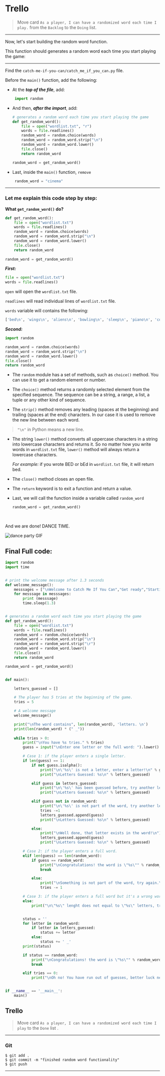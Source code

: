 ﻿# Trello
> Move card  `As a player, I can have a randomized word each time I play.`  from the  `Backlog`  to the  `Doing`  list.

----------

Now, let's start building the random word function.

This function should generates a random word each time you start playing the game:


---
Find the `catch-me-if-you-can/catch_me_if_you_can.py` file. 

Before the `main()` function, add the following:

- At the ***top of the file***, add:
   ```python
    import random
   ```

- And then, ***after the import***,  add:

	```python
	# generates a random word each time you start playing the game
	def get_random_word():
	    file = open("wordlist.txt", "r")
	    words = file.readlines() 
	    random_word = random.choice(words)
	    random_word = random_word.strip("\n")
	    random_word = random_word.lower()
	    file.close()
	    return random_word

	random_word = get_random_word()

	```
- Last, inside the `main()` function, `remove`

  ```python 
   random_word = "cinema"
   ```




----

### Let me explain this code step by step:

**What `get_random_word()` do?** 

```python
def get_random_word():
    file = open("wordlist.txt")
    words = file.readlines() 
    random_word = random.choice(words)
    random_word = random_word.strip("\n")
    random_word = random_word.lower()
    file.close()
    return random_word
    
random_word = get_random_word()
```

  
  ***First:***

```python
file = open("wordlist.txt")
words = file.readlines()
```


`open` will open the `wordlist.txt` file.

 `readlines` will read individual lines of `wordlist.txt` file.

`words` variable will contains the following:

```python
['bed\n', 'wings\n', 'aliens\n', 'bowling\n', 'sleep\n', 'piano\n', 'commercial\n', 'dream\n', 'environment\n', 'magazine\n', 'cinema\n', 'bed\n', 'language']
```


***Second:***
    
```python
import random
```
```python
random_word = random.choice(words)
random_word = random_word.strip("\n")
random_word = random_word.lower()
file.close()
return random_word
```


 - The  `random`  module has a set of methods, such as `choice()`  method. You can use it to get a random element or number.
 
 - The  `choice()`  method returns a randomly selected element from the specified sequence. The sequence can be a string, a range, a list, a tuple or any other kind of sequence.
 - The `strip()` method removes any leading (spaces at the beginning) and trailing (spaces at the end) characters. In our case it is used to remove the new line between each word.

> `"\n"` in Python means a new line.
> 
 - The string `lower()` method converts all uppercase characters in a string into lowercase characters and returns it. So no matter how you write words in `wordlist.txt` file, `lower()` method will always return a lowercase characters. 
 
   *For example:* if you wrote BED or bEd in `wordlist.txt` file, it will return bed. 
   
  
   
 - The `close()` method closes an open file.
 - The `return` keyword is to exit a function and return a value.
 - Last, we will call the function inside a variable called `random_word` 
   ```python
   random_word = get_random_word()
    ```

   
<br>


And we are done! DANCE TIME.

![dance party GIF](https://media3.giphy.com/media/zQLjk9d31jlMQ/200.webp?cid=ecf05e472c14286551df905fbe28db803386d8d62547a372&rid=200.webp)


## Final Full code:

```python
import random
import time


# print the welcome message after 1.3 seconds
def welcome_message():
    messsages = ["\nWelcome to Catch Me If You Can","Get ready","Starting the game...","Selecting a word..."]
    for messsage in messsages:
        print (messsage)
        time.sleep(1.3)


# generates a random word each time you start playing the game
def get_random_word():
    file = open("wordlist.txt")
    words = file.readlines() 
    random_word = random.choice(words)
    random_word = random_word.strip("\n")
    random_word = random_word.strip("\r")
    random_word = random_word.lower()
    file.close()
    return random_word

random_word = get_random_word()


def main():

    letters_guessed = []

    # The player has 5 tries at the beginning of the game. 
    tries = 5

    # A welcome message
    welcome_message()

    print("\nThe word contains", len(random_word), 'letters. \n')
    print(len(random_word) * (" _"))
    
    while tries > 0:
        print("\nYou have %s tries." % tries)
        guess = input("\nEnter one letter or the full word: ").lower()

        # Case 1: if the player enters a single letter.
        if len(guess) == 1:
            if not guess.isalpha():
                print("\n\'%s\' is not a letter, enter a letter!\n" % guess)
                print("\nLetters Guessed: %s\n" % letters_guessed)

            elif guess in letters_guessed:
                print("\n\'%s\' has been guessed before, try another letter.\n" % guess)
                print("\nLetters Guessed: %s\n" % letters_guessed)

            elif guess not in random_word:
                print("\n\'%s\' is not part of the word, try another letter.\n" % guess)
                tries -=1
                letters_guessed.append(guess)
                print("\nLetters Guessed: %s\n" % letters_guessed)

            else:
                print("\nWell done, that letter exists in the word!\n")
                letters_guessed.append(guess)
                print("\nLetters Guessed: %s\n" % letters_guessed)

        # Case 2: if the player enters a full word.
        elif len(guess) == len(random_word):
            if guess == random_word:
                print("\nCongratulations! the word is \"%s\"" % random_word)
                break

            else:
                print("\nSomething is not part of the word, try again.\n")
                tries -= 1

        # Case 3: if the player enters a full word but it's a wrong word.
        else:
            print("\n\"%s\" lenght does not equal to \"%s\" letters, try another!\n" % (guess,len(random_word)))


        status = ''
        for letter in random_word:
            if letter in letters_guessed:
                status += letter
            else:
                status += ' _'
        print(status)

        if status == random_word:
            print("\nCongratulations! the word is \"%s\"" % random_word)
            break

        elif tries == 0:
            print("\nOh no! You have run out of guesses, better luck next time! The word is \"%s\"" % random_word)


if __name__ == '__main__':
    main()
```

## Trello

> Move card  `As a player, I can have a randomized word each time I play`   to the `Done`  list .
> 
----------

### Git


```
$ git add .
$ git commit -m "finished random word functionality"
$ git push
```

----------



